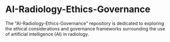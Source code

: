 # AI-Radiology-Ethics-Governance
The "AI-Radiology-Ethics-Governance" repository is dedicated to exploring the ethical considerations and governance frameworks surrounding the use of artificial intelligence (AI) in radiology.
